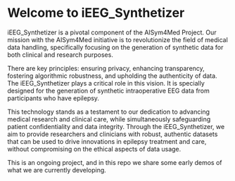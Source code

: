 # Welcome to iEEG_Synthetizer 

iEEG_Synthetizer is a pivotal component of the AISym4Med Project. 
Our mission with the AISym4Med initiative is to revolutionize the field of medical data handling, specifically focusing 
on the generation of synthetic data for both clinical and research purposes.

There are key principles: ensuring privacy, enhancing transparency, fostering algorithmic robustness, and upholding the 
authenticity of data. The iEEG_Synthetizer plays a critical role in this vision. It is specially designed for the 
generation of synthetic intraoperative EEG data from participants who have epilepsy.

This technology stands as a testament to our dedication to advancing medical research and clinical care, while 
simultaneously safeguarding patient confidentiality and data integrity. Through the iEEG_Synthetizer, we aim to provide 
researchers and clinicians with robust, authentic datasets that can be used to drive innovations in epilepsy treatment 
and care, without compromising on the ethical aspects of data usage.

This is an ongoing project, and in this repo we share some early demos of what we are currently developing.
